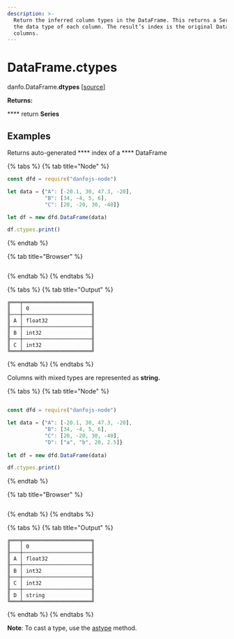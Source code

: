 ```yaml
---
description: >-
  Return the inferred column types in the DataFrame. This returns a Series with
  the data type of each column. The result’s index is the original DataFrame’s
  columns.
---
```


# DataFrame.ctypes

danfo.DataFrame.**dtypes** \[[source](https://github.com/opensource9ja/danfojs/blob/eb5919d2cac34271fc3b725fa24aa3ad4eacde37/danfojs/src/core/frame.js#L1848)]

**Returns:**

&#x20;      ****       return  **Series**

## **Examples**

Returns auto-generated **** index of a **** DataFrame

{% tabs %}
{% tab title="Node" %}
```javascript
const dfd = require("danfojs-node")

let data = {"A": [-20.1, 30, 47.3, -20],
            "B": [34, -4, 5, 6], 
            "C": [20, -20, 30, -40]}

let df = new dfd.DataFrame(data)

df.ctypes.print()
```
{% endtab %}

{% tab title="Browser" %}
```
```
{% endtab %}
{% endtabs %}

{% tabs %}
{% tab title="Output" %}
```
╔═══╤══════════════════════╗
║   │ 0                    ║
╟───┼──────────────────────╢
║ A │ float32              ║
╟───┼──────────────────────╢
║ B │ int32                ║
╟───┼──────────────────────╢
║ C │ int32                ║
╚═══╧══════════════════════╝
```
{% endtab %}
{% endtabs %}

Columns with mixed types are represented as **string.**

{% tabs %}
{% tab title="Node" %}
```javascript

const dfd = require("danfojs-node")

let data = {"A": [-20.1, 30, 47.3, -20],
            "B": [34, -4, 5, 6], 
            "C": [20, -20, 30, -40],
            "D": ["a", "b", 20, 2.5]}
            
let df = new dfd.DataFrame(data)

df.ctypes.print()
```
{% endtab %}

{% tab title="Browser" %}
```
```
{% endtab %}
{% endtabs %}

{% tabs %}
{% tab title="Output" %}
```
╔═══╤══════════════════════╗
║   │ 0                    ║
╟───┼──────────────────────╢
║ A │ float32              ║
╟───┼──────────────────────╢
║ B │ int32                ║
╟───┼──────────────────────╢
║ C │ int32                ║
╟───┼──────────────────────╢
║ D │ string               ║
╚═══╧══════════════════════╝
```
{% endtab %}
{% endtabs %}

**Note**: To cast a type, use the [astype](dataframe.astype.md) method.&#x20;
